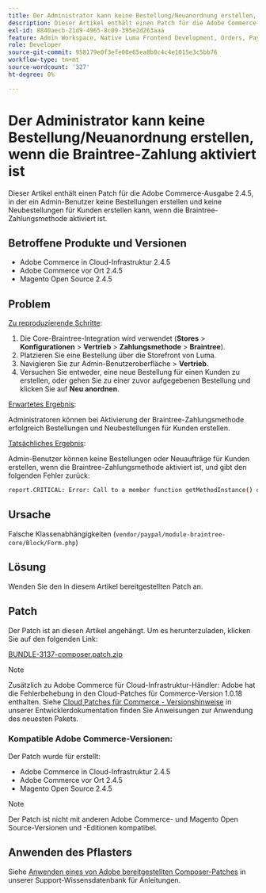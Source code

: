 ```yaml
---
title: Der Administrator kann keine Bestellung/Neuanordnung erstellen, wenn die Braintree-Zahlung aktiviert ist
description: Dieser Artikel enthält einen Patch für die Adobe Commerce-Ausgabe 2.4.5, in der ein Admin-Benutzer keine Bestellungen erstellen und keine Neubestellungen für Kunden erstellen kann, wenn die Braintree-Zahlungsmethode aktiviert ist.
exl-id: 8840aecb-21d9-4965-8c09-395e2d263aaa
feature: Admin Workspace, Native Luma Frontend Development, Orders, Payments
role: Developer
source-git-commit: 958179e0f3efe08e65ea8b0c4c4e1015e3c5bb76
workflow-type: tm+mt
source-wordcount: '327'
ht-degree: 0%

---
```


# Der Administrator kann keine Bestellung/Neuanordnung erstellen, wenn die Braintree-Zahlung aktiviert ist

Dieser Artikel enthält einen Patch für die Adobe Commerce-Ausgabe 2.4.5, in der ein Admin-Benutzer keine Bestellungen erstellen und keine Neubestellungen für Kunden erstellen kann, wenn die Braintree-Zahlungsmethode aktiviert ist.

## Betroffene Produkte und Versionen

* Adobe Commerce in Cloud-Infrastruktur 2.4.5
* Adobe Commerce vor Ort 2.4.5
* Magento Open Source 2.4.5

## Problem

<u>Zu reproduzierende Schritte</u>:

1. Die Core-Braintree-Integration wird verwendet (**Stores** > **Konfigurationen** > **Vertrieb** > **Zahlungsmethode** > **Braintree**).
1. Platzieren Sie eine Bestellung über die Storefront von Luma.
1. Navigieren Sie zur Admin-Benutzeroberfläche > **Vertrieb**.
1. Versuchen Sie entweder, eine neue Bestellung für einen Kunden zu erstellen, oder gehen Sie zu einer zuvor aufgegebenen Bestellung und klicken Sie auf **Neu anordnen**.

<u>Erwartetes Ergebnis</u>:

Administratoren können bei Aktivierung der Braintree-Zahlungsmethode erfolgreich Bestellungen und Neubestellungen für Kunden erstellen.

<u>Tatsächliches Ergebnis</u>:

Admin-Benutzer können keine Bestellungen oder Neuaufträge für Kunden erstellen, wenn die Braintree-Zahlungsmethode aktiviert ist, und gibt den folgenden Fehler zurück:

```bash
report.CRITICAL: Error: Call to a member function getMethodInstance() on null in /app/vendor/paypal/module-braintree-core/Block/Form.php:174
```

## Ursache

Falsche Klassenabhängigkeiten (`vendor/paypal/module-braintree-core/Block/Form.php`)

## Lösung

Wenden Sie den in diesem Artikel bereitgestellten Patch an.

## Patch

Der Patch ist an diesen Artikel angehängt. Um es herunterzuladen, klicken Sie auf den folgenden Link:

[BUNDLE-3137-composer.patch.zip](assets/BUNDLE-3137-composer.patch.zip)

>[!NOTE]
>
>Zusätzlich zu Adobe Commerce für Cloud-Infrastruktur-Händler: Adobe hat die Fehlerbehebung in den Cloud-Patches für Commerce-Version 1.0.18 enthalten. Siehe [Cloud Patches für Commerce - Versionshinweise](https://devdocs.magento.com/cloud/release-notes/mcp-release-notes.html) in unserer Entwicklerdokumentation finden Sie Anweisungen zur Anwendung des neuesten Pakets.

### Kompatible Adobe Commerce-Versionen:

Der Patch wurde für erstellt:

* Adobe Commerce in Cloud-Infrastruktur 2.4.5
* Adobe Commerce vor Ort 2.4.5
* Magento Open Source 2.4.5

>[!NOTE]
>
>Der Patch ist nicht mit anderen Adobe Commerce- und Magento Open Source-Versionen und -Editionen kompatibel.

## Anwenden des Pflasters

Siehe [Anwenden eines von Adobe bereitgestellten Composer-Patches](/help/how-to/general/how-to-apply-a-composer-patch-provided-by-magento.md) in unserer Support-Wissensdatenbank für Anleitungen.

